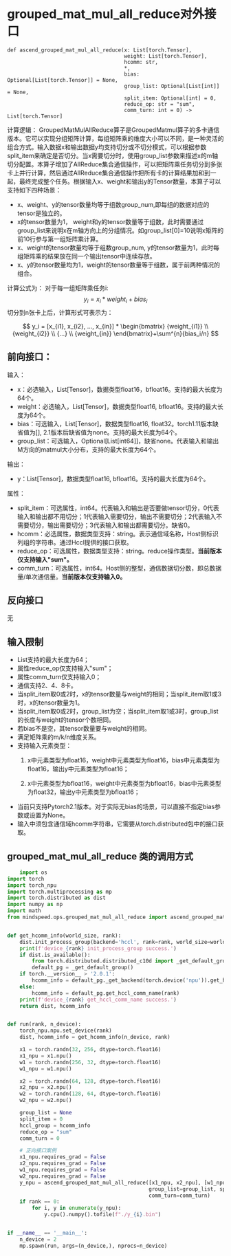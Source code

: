 # grouped_mat_mul_all_reduce对外接口
```
def ascend_grouped_mat_mul_all_reduce(x: List[torch.Tensor],
                                      weight: List[torch.Tensor],
                                      hcomm: str,
                                      *,
                                      bias: Optional[List[torch.Tensor]] = None,
                                      group_list: Optional[List[int]] = None,
                                      split_item: Optional[int] = 0,
                                      reduce_op: str = "sum",
                                      comm_turn: int = 0) -> List[torch.Tensor]
```

计算逻辑：
GroupedMatMulAllReduce算子是GroupedMatmul算子的多卡通信版本。它可以实现分组矩阵计算，每组矩阵乘的维度大小可以不同，是一种灵活的组合方式。输入数据x和输出数据y均支持切分或不切分模式，可以根据参数split_item来确定是否切分。当x需要切分时，使用group_list参数来描述x的m轴切分配置。本算子增加了AllReduce集合通信操作，可以把矩阵乘任务切分到多张卡上并行计算，然后通过AllReduce集合通信操作把所有卡的计算结果加和到一起，最终完成整个任务。根据输入x、weight和输出y的Tensor数量，本算子可以支持如下四种场景：
- x、weight、y的tensor数量均等于组数group_num,即每组的数据对应的tensor是独立的。
- x的tensor数量为1， weight和y的tensor数量等于组数，此时需要通过group_list来说明x在m轴方向上的分组情况。如group_list[0]=10说明x矩阵的前10行参与第一组矩阵乘计算。
- x、weight的tensor数量均等于组数group_num, y的tensor数量为1，此时每组矩阵乘的结果放在同一个输出tensor中连续存放。
- x、y的tensor数量均为1，weight的tensor数量等于组数，属于前两种情况的组合。

计算公式为：
对于每一组矩阵乘任务i: $$y_i = x_i * weight_i + bias_i$$
切分到n张卡上后，计算形式可表示为：

$$
y_i = [x_{i1}, x_{i2}, ..., x_{in}] *
\begin{bmatrix}
{weight_{i1}} \\
{weight_{i2}} \\
{...} \\
{weight_{in}}
\end{bmatrix}+\sum^{n}{bias_i/n}
$$

## 前向接口：
输入：
- x：必选输入，List[Tensor]，数据类型float16，bfloat16。支持的最大长度为64个。
- weight：必选输入，List[Tensor]，数据类型float16, bfloat16。支持的最大长度为64个。
- bias：可选输入，List[Tensor]，数据类型float16, float32。torch1.11版本缺省值为[], 2.1版本后缺省值为none。支持的最大长度为64个。
- group_list：可选输入，Optional[List[int64]]，缺省none。代表输入和输出M方向的matmul大小分布，支持的最大长度为64个。

输出：
- y：List[Tensor]，数据类型float16, bfloat16。支持的最大长度为64个。

属性：
- split_item：可选属性，int64。代表输入和输出是否要做tensor切分，0代表输入和输出都不用切分；1代表输入需要切分，输出不需要切分；2代表输入不需要切分，输出需要切分；3代表输入和输出都需要切分。缺省0。
- hcomm：必选属性，数据类型支持：string。表示通信域名称，Host侧标识列组的字符串。通过Hccl提供的接口获取。
- reduce_op：可选属性，数据类型支持：string。reduce操作类型。**当前版本仅支持输入"sum"。**
- comm_turn：可选属性，int64。Host侧的整型，通信数据切分数，即总数据量/单次通信量。**当前版本仅支持输入0。**


## 反向接口
无

## 输入限制
- List支持的最大长度为64； 
- 属性reduce_op仅支持输入"sum"；
- 属性comm_turn仅支持输入0；
- 通信支持2、4、8卡。
- 当split_item取0或2时，x的tensor数量与weight的相同；当split_item取1或3时，x的tensor数量为1。
- 当split_item取0或2时，group_list为空；当split_item取1或3时，group_list的长度与weight的tensor个数相同。
- 若bias不是空，其tensor数量要与weight的相同。
- 满足矩阵乘的m/k/n维度关系。
- 支持输入元素类型：
  1. x中元素类型为float16，weight中元素类型为float16，bias中元素类型为float16，输出y中元素类型为float16；

  2. x中元素类型为bfloat16，weight中元素类型为bfloat16，bias中元素类型为float32，输出y中元素类型为bfloat16；
- 当前只支持Pytorch2.1版本。对于实际无bias的场景，可以直接不指定bias参数或设置为None。
- 输入中须包含通信域hcomm字符串，它需要从torch.distributed包中的接口获取。

## grouped_mat_mul_all_reduce 类的调用方式

```python
    import os
import torch
import torch_npu
import torch.multiprocessing as mp
import torch.distributed as dist
import numpy as np
import math
from mindspeed.ops.grouped_mat_mul_all_reduce import ascend_grouped_mat_mul_all_reduce


def get_hcomm_info(world_size, rank):
    dist.init_process_group(backend='hccl', rank=rank, world_size=world_size, init_method='tcp://127.0.0.1:5001')
    print(f'device_{rank} init_process_group success.')
    if dist.is_available():
        from torch.distributed.distributed_c10d import _get_default_group
        default_pg = _get_default_group()
    if torch.__version__ > '2.0.1':
        hcomm_info = default_pg._get_backend(torch.device('npu')).get_hccl_comm_name(rank)
    else:
        hcomm_info = default_pg.get_hccl_comm_name(rank)
    print(f'device_{rank} get_hccl_comm_name success.')
    return dist, hcomm_info


def run(rank, n_device):
    torch_npu.npu.set_device(rank)
    dist, hcomm_info = get_hcomm_info(n_device, rank)

    x1 = torch.randn(32, 256, dtype=torch.float16)
    x1_npu = x1.npu()
    w1 = torch.randn(256, 32, dtype=torch.float16)
    w1_npu = w1.npu()

    x2 = torch.randn(64, 128, dtype=torch.float16)
    x2_npu = x2.npu()
    w2 = torch.randn(128, 64, dtype=torch.float16)
    w2_npu = w2.npu()

    group_list = None
    split_item = 0
    hccl_group = hcomm_info
    reduce_op = "sum"
    comm_turn = 0

    # 正向接口案例
    x1_npu.requires_grad = False
    x2_npu.requires_grad = False
    w1_npu.requires_grad = False
    w2_npu.requires_grad = False
    y_npu = ascend_grouped_mat_mul_all_reduce([x1_npu, x2_npu], [w1_npu, w2_npu], hccl_group, bias=[],
                                              group_list=group_list, split_item=split_item, reduce_op=reduce_op,
                                              comm_turn=comm_turn)
    if rank == 0:
        for i, y in enumerate(y_npu):
            y.cpu().numpy().tofile(f"./y_{i}.bin")


if __name__ == '__main__':
    n_device = 2
    mp.spawn(run, args=(n_device,), nprocs=n_device)

```
